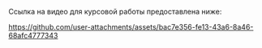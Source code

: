 Ссылка на видео для курсовой работы предоставлена ниже:


https://github.com/user-attachments/assets/bac7e356-fe13-43a6-8a46-68afc4777343

